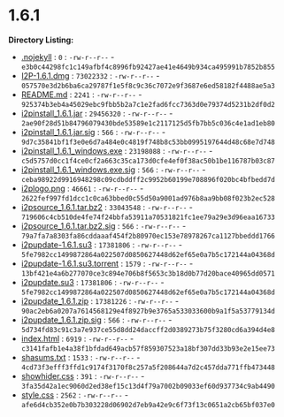 1.6.1
=====

**Directory Listing:**

 - [.nojekyll](.nojekyll) : `0` : `-rw-r--r--` - `e3b0c44298fc1c149afbf4c8996fb92427ae41e4649b934ca495991b7852b855`
 - [I2P-1.6.1.dmg](I2P-1.6.1.dmg) : `73022332` : `-rw-r--r--` - `057570e3d2b6ba6ca29787f1e5f8c9c36c7072e9f3687e6ed58182f4488ae5a3`
 - [README.md](README.md) : `2241` : `-rw-r--r--` - `925374b3eb4a45029ebc9fbb5b2a7c1e2fad6fcc7363d0e79374d5231b2df0d2`
 - [i2pinstall_1.6.1.jar](i2pinstall_1.6.1.jar) : `29456320` : `-rw-r--r--` - `2ae90f28d51b84796079430bde53589e1c2117125d5fb7bb5c036c4e1ad1eb80`
 - [i2pinstall_1.6.1.jar.sig](i2pinstall_1.6.1.jar.sig) : `566` : `-rw-r--r--` - `9d7c35841bf1f3e0e6d7a484e0c4819f748b8c53bb0995197644d48c68e7d748`
 - [i2pinstall_1.6.1_windows.exe](i2pinstall_1.6.1_windows.exe) : `23198088` : `-rw-r--r--` - `c5d5757d0cc1f4ce0cf2a663c35ca173d0cfe4ef0f38ac50b1be116787b03c87`
 - [i2pinstall_1.6.1_windows.exe.sig](i2pinstall_1.6.1_windows.exe.sig) : `566` : `-rw-r--r--` - `ceba98922d9916948298c09cdbddff2c9952b60199e708896f020bc4bfbedd7d`
 - [i2plogo.png](i2plogo.png) : `46661` : `-rw-r--r--` - `2622fef997fd1dcc1c0ca63bbed0c55d50a9001ad976b8aa9bb08f023b2ec528`
 - [i2psource_1.6.1.tar.bz2](i2psource_1.6.1.tar.bz2) : `33043548` : `-rw-r--r--` - `719606c4cb510de4fe74f24bbfa53911a70531821fc1ee79a29e3d96eaa16733`
 - [i2psource_1.6.1.tar.bz2.sig](i2psource_1.6.1.tar.bz2.sig) : `566` : `-rw-r--r--` - `79a7fa7a8303fa86cddaaaf454f2b80970ec153e78978267ca1127bbeddd1766`
 - [i2pupdate-1.6.1.su3](i2pupdate-1.6.1.su3) : `17381806` : `-rw-r--r--` - `5fe7982cc1499872864a022507d0850627448d62ef65e0a7b5c172144a04368d`
 - [i2pupdate-1.6.1.su3.torrent](i2pupdate-1.6.1.su3.torrent) : `1579` : `-rw-r--r--` - `13bf421e4a6b277070ce3c894e706b8f5653c3b18d0b77d20bace40965dd0571`
 - [i2pupdate.su3](i2pupdate.su3) : `17381806` : `-rw-r--r--` - `5fe7982cc1499872864a022507d0850627448d62ef65e0a7b5c172144a04368d`
 - [i2pupdate_1.6.1.zip](i2pupdate_1.6.1.zip) : `17381226` : `-rw-r--r--` - `90ac2eb6a0207a7614568129e4f8927b9e3765a533033600b9a1f5a53779134d`
 - [i2pupdate_1.6.1.zip.sig](i2pupdate_1.6.1.zip.sig) : `566` : `-rw-r--r--` - `5d734fd83c91c3a7e937ce55d8dd24daccff2d0389273b75f3280cd6a394d4e8`
 - [index.html](index.html) : `6919` : `-rw-r--r--` - `c3141fafb1e4a38f1bfdad649acb57f859307523a18bf307dd33b93e2e15ee73`
 - [shasums.txt](shasums.txt) : `1533` : `-rw-r--r--` - `4cd73f3efff3ffd1c9174f3170f8c257a5f208644a7d2c457dda771ffb473448`
 - [showhider.css](showhider.css) : `391` : `-rw-r--r--` - `3fa35d42a1ec9060d2ed38ef15c13d4f79a7002b09033ef60d937734c9ab4490`
 - [style.css](style.css) : `2562` : `-rw-r--r--` - `afe6d4cb352e0b7b303228d06902d7eb9a42e9c6f73f13c0651a2cb65bf037e0`
